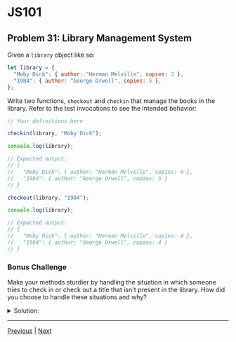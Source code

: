 # JS101
## Problem 31: Library Management System

Given a `library` object like so:

```js
let library = {
  "Moby Dick": { author: "Herman Melville", copies: 3 },
  "1984": { author: "George Orwell", copies: 5 },
};
```

Write two functions, `checkout` and `checkin` that manage the books in the library. Refer to the test invocations to see the intended behavior:

```js
// Your definitions here

checkin(library, "Moby Dick");

console.log(library);

// Expected output:
// {
//   "Moby Dick": { author: "Herman Melville", copies: 4 },
//   "1984": { author: "George Orwell", copies: 5 }
// }

checkout(library, "1984");

console.log(library);

// Expected output:
// {
//   "Moby Dick": { author: "Herman Melville", copies: 4 },
//   "1984": { author: "George Orwell", copies: 4 }
// }
```

### Bonus Challenge
Make your methods sturdier by handling the situation in which someone tries to check in or check out a title that isn't present in the library. How did you choose to handle these situations and why?

<details>
<summary>Solution:</summary>

```js
function checkin(library, title) {
  if (library[title]) {
    library[title].copies += 1;
  }
}

function checkout(library, title) {
  if (library[title] && library[title].copies > 0) {
    library[title].copies -= 1;
  }
}
```

**Bonus Challenge:**

```js
function checkin(library, title) {
  if (library[title]) {
    library[title].copies += 1;
  } else {
    console.log(`"${title}" is not in our library catalog.`);
  }
}

function checkout(library, title) {
  if (!library[title]) {
    console.log(`"${title}" is not in our library catalog.`);
  } else if (library[title].copies === 0) {
    console.log(`Sorry, "${title}" is currently unavailable.`);
  } else {
    library[title].copies -= 1;
  }
}
```

**Design choices:**
- For invalid titles, I chose to log a message but not throw an error, allowing the program to continue running.
- For checkout, I added an additional check to prevent going below 0 copies and provide user feedback.
- These methods mutate the library object rather than returning a new one, which is appropriate for a real-world library management system where we want to maintain a single source of truth.

</details>

---

[Previous](30.md) | [Next](32.md)

